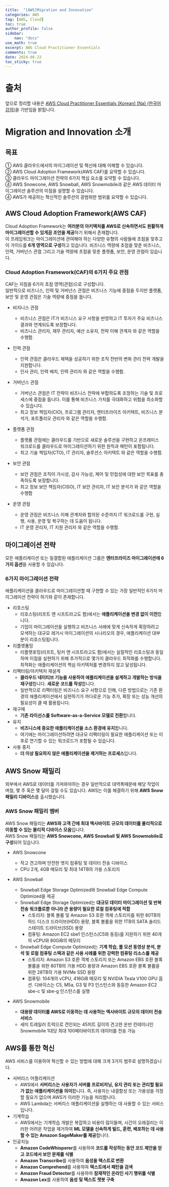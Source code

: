 ```yaml
---
title:  "[AWS]Migration and Innovation"
categories: AWS
tag: [AWS, Cloud]
toc: true
author_profile: false
sidebar:
    nav: "docs"
use_math: true
excerpt: AWS Cloud Practitioner Essentials
comments: true
date: 2024-06-22
toc_sticky: true
---
```



# 출처
앞으로 정리할 내용은 [AWS Cloud Practitioner Essentials (Korean) (Na) (한국어 강의)](https://explore.skillbuilder.aws/learn/course/13522/play/107682/aws-cloud-practitioner-essentials-korean-na-hangug-eo-gang-ui)을 기반임을 밝힙니다.   

# Migration and Innovation 소개

## 목표
① AWS 클라우드에서의 마이그레이션 및 혁신에 대해 이해할 수 있습니다.    
② AWS Cloud Adoption Framework(AWS CAF)를 요약할 수 있습니다.    
③ 클라우드 마이그레이션 전략의 6가지 핵심 요소를 요약할 수 있습니다.    
④ AWS Snowcone, AWS Snowball, AWS Snowmobile과 같은 AWS 데이터 마이그레이션 솔루션의 이점을 설명할 수 있습니다.   
④ AWS가 제공하는 혁신적인 솔루션의 광범위한 범위를 요약할 수 있습니다.   

## AWS Cloud Adoption Framework(AWS CAF)
Cloud Adoption Framework는 **여러분의 아키텍처를 AWS로 신속하면서도 원활하게 마이그레이션할 수 있게끔 조언을 제공**하기 위해서 존재합니다.   
이 프레임워크는 마이그레이션에 관여해야 하는 다양한 유형의 사람들에 초점을 맞추고 이 가이드를 **6개 영역으로 구성**하고 있습니다. 비즈니스 역량에 초점을 맞춘 비즈니스, 인력, 거버넌스 관점 그리고 기술 역량에 초점을 맞춘 플랫폼, 보안, 운영 관점이 있습니다.

### Cloud Adoption Framework(CAF)의 6가지 주요 관점
CAF는 지침을 6가지 초점 영역(관점)으로 구성합니다.    
일반적으로 비즈니스, 인력 및 거버넌스 관점은 비즈니스 기능에 중점을 두지만 플랫폼, 보안 및 운영 관점은 기술 역량에 중점을 둡니다.   

- 비지니스 관점
    - 비즈니스 관점은 IT가 비즈니스 요구 사항을 반영하고 IT 투자가 주요 비즈니스 결과와 연계되도록 보장합니다.
    - 비즈니스 관리자, 재무 관리자, 예산 소유자, 전략 이해 관계자 와 같은 역할을 수행함.

- 인력 관점
    - 인력 관점은 클라우드 채택을 성공하기 위한 조직 전반의 변화 관리 전략 개발을 지원합니다.
    - 인사 관리, 인력 배치, 인력 관리자 와 같은 역할을 수행함.

- 거버넌스 관점
    - 거버넌스 관점은 IT 전략이 비즈니스 전략에 부합하도록 조정하는 기술 및 프로세스에 중점을 둡니다. 이를 통해 비즈니스 가치를 극대화하고 위험을 최소화할 수 있습니다.
    - 최고 정보 책임자(CIO), 프로그램 관리자, 엔터프라이즈 아키텍트, 비즈니스 분석가, 포트폴리오 관리자 와 같은 역할을 수행함.

- 플랫폼 관점
    - 플랫폼 관점에는 클라우드를 기반으로 새로운 솔루션을 구현하고 온프레미스 워크로드를 클라우드로 마이그레이션하기 위한 원칙과 패턴이 포함됩니다.
    - 최고 기술 책임자(CTO), IT 관리자, 솔루션스 아키텍트 와 같은 역할을 수행함.

- 보안 관점
    - 보안 관점은 조직이 가시성, 감사 가능성, 제어 및 민첩성에 대한 보안 목표를 충족하도록 보장합니다. 
    - 최고 정보 보안 책임자(CISO), IT 보안 관리자, IT 보안 분석가 와 같은 역할을 수행함

- 운영 관점
    - 운영 관점은 비즈니스 이해 관계자와 합의된 수준까지 IT 워크로드를 구현, 실행, 사용, 운영 및 복구하는 데 도움이 됩니다.
    - IT 운영 관리자, IT 지원 관리자 와 같은 역할을 수행함.


## 마이그레이션 전략
모든 애플리케이션 또는 밀결합된 애플리케이션 그룹은 **엔터프라이즈 마이그레이션에 6가지 옵션**을 사용할 수 있습니다.    

### 6가지 마이그레이션 전략
애플리케이션을 클라우드로 마이그레이션할 때 구현할 수 있는 가장 일반적인 6가지 마이그레이션 전략이 하기와 같이 존재합니다.   

- 리호스팅
    - 리호스팅(리프트 앤 시프트라고도 함)에서는 **애플리케이션을 변경 없이 이전**합니다. 
    - 기업이 마이그레이션을 실행하고 비즈니스 사례에 맞게 신속하게 확장하려고 모색하는 대규모 레거시 마이그레이션의 시나리오의 경우, 애플리케이션 대부분이 리호스팅됩니다.
- 리플랫폼밍
    - 리플랫포밍(리프트, 팅커 앤 시프트라고도 함)에서는 실질적인 리호스팅과 동일하며 이점을 실현하기 위해 추가적으로 몇가지 클라우드 최적화를 수행합니다. 최적화는 애플리케이션의 핵심 아키텍처를 변경하지 않고 달성됩니다. 
- 리팩터링/아키텍처 재설계
    - **클라우드 네이티브 기능을 사용하여 애플리케이션을 설계하고 개발하는 방식을 재구성**합니다. **새로운 코드를 작성**합니다. 
    - 일반적으로 리팩터링은 비즈니스 요구 사항으로 인해, 다른 방법으로는 기존 환경의 애플리케이션에서 실현하기가 까다로운 기능 추가, 확장 또는 성능 개선의 필요성이 클 때 활용됩니다.
- 재구매
    - **기존 라이선스를 Software-as-a-Service 모델로 전환**합니다.
- 유지
    - **비즈니스에 중요한 애플리케이션을 소스 환경에 유지**합니다.
    - 여기에는 마이그레이션하려면 대규모 리팩터링이 필요한 애플리케이션 또는 이후로 연기할 수 있는 워크로드가 포함될 수 있습니다.
- 사용 중지
    - **더 이상 필요하지 않은 애플리케이션을 제거하는 프로세스**입니다.

## AWS Snow 패밀리
외부에서 AWS로 데이터를 가져와야하는 경우 일반적으로 대역폭때문에 해당 작업이 며칠, 몇 주 혹은 몇 달이 걸릴 수도 있습니다. AWS는 이를 해결하기 위해 **AWS Snow 패밀리 디바이스**를 출시했습니다.


### AWS Snow 패밀리 멤버
AWS Snow 패밀리는 **AWS와 고객 간에 최대 엑사바이트 규모의 데이터를 물리적으로 이동할 수 있는 물리적 디바이스 모음**입니다.   
AWS Snow 패밀리는 **AWS Snowcone, AWS Snowball 및 AWS Snowmobile로 구성**되어 있습니다.   

- AWS Snowcone
    - 작고 견고하며 안전한 엣지 컴퓨팅 및 데이터 전송 디바이스
    - CPU 2개, 4GB 메모리 및 최대 14TB의 가용 스토리지

- AWS Snowball
    - Snowball Edge Storage Optimized와 Snowball Edge Compute Optimized을 제공
    - Snowball Edge Storage Optimized는 **대규모 데이터 마이그레이션 및 반복 전송 워크플로뿐 아니라 큰 용량이 필요한 로컬 컴퓨팅에 적합**
        - 스토리지: 블록 볼륨 및 Amazon S3 호환 객체 스토리지를 위한 80TB의 하드 디스크 드라이브(HDD) 용량, 블록 볼륨을 위한 1TB의 SATA 솔리드 스테이트 드라이브(SSD) 용량
        - 컴퓨팅: Amazon EC2 sbe1 인스턴스(C5와 동등)를 지원하기 위한 40개의 vCPU와 80GiB의 메모리
    - Snowball Edge Compute Optimized는 **기계 학습, 풀 모션 동영상 분석, 분석 및 로컬 컴퓨팅 스택과 같은 사용 사례를 위한 강력한 컴퓨팅 리소스를 제공**
        - 스토리지: Amazon S3 호환 객체 스토리지 또는 Amazon EBS 호환 블록 볼륨을 위한 80TB의 가용 HDD 용량과 Amazon EBS 호환 블록 볼륨을 위한 28TB의 가용 NVMe SSD 용량
        - 컴퓨팅: 104개의 vCPU, 416GiB 메모리 및 NVIDIA Tesla V100 GPU 옵션. 디바이스는 C5, M5a, G3 및 P3 인스턴스와 동등한 Amazon EC2 sbe-c 및 sbe-g 인스턴스를 실행
- AWS Snowmobile
    - **대용량 데이터를 AWS로 이동하는 데 사용하는 엑사바이트 규모의 데이터 전송 서비스**
    - 세미 트레일러 트럭으로 견인되는 45피트 길이의 견고한 운반 컨테이너인 Snowmobile 1대당 최대 100페타바이트의 데이터를 전송 가능

## AWS를 통한 혁신
AWS 서비스를 이용하여 혁신할 수 있는 방법에 대해 크게 3가지 범주로 설명하겠습니다.   
- 서버리스 어플리케이션
    - AWS에서 **서버리스는 사용자가 서버를 프로비저닝, 유지 관리 또는 관리할 필요가 없는 애플리케이션을 의미**합니다. 즉, 사용자는 내결함성 또는 가용성을 걱정할 필요가 없으며 AWS가 이러한 기능을 처리합니다.   
    - AWS Lambda는 서버리스 애플리케이션을 실행하는 데 사용할 수 있는 서비스입니다. 
- 기계학습
    - AWS에서는 기계학습 개발은 복잡하고 비용이 많이들며, 시간이 오래걸리는 이러한 어려운 작업을 제거하여 **ML 모델을 신속하게 빌드, 훈련, 배포하는 데 사용할 수 있는 Amazon SageMaker를 제공**합니다.
- 인공지능
    - **Amazon CodeWhisperer**를 사용하여 **코드를 작성하는 동안 코드 제안을 얻고 코드에서 보안 문제를 식별**
    - **Amazon Transcribe**를 사용하여 **음성을 텍스트로 변환**
    - **Amazon Comprehend**를 사용하여 **텍스트에서 패턴을 검색**
    - **Amazon Fraud Detector**를 사용하여 **잠재적인 온라인 사기 행위를 식별**
    - **Amazon Lex**를 사용하여 **음성 및 텍스트 챗봇 구축**



